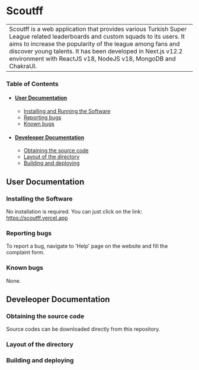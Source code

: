 # **Scoutff**
<table>
<tr>
<td>
Scoutff is a web application that provides various Turkish Super League related leaderboards and custom squads to its users. It aims to increase the popularity of the league among fans and discover young talents.
It has been developed in Next.js v12.2 environment with ReactJS v18, NodeJS v18, MongoDB and ChakraUI.
</td>
</tr>
</table>

### Table of Contents
+ #### [User Documentation](#userdoc)
  - [Installing and Running the Software](#installandrunsoftware)
  - [Reporting bugs](#reportbugs)
  - [Known bugs](#knownbugs)
+ #### [Develeoper Documentation](#devdoc)
  - [Obtaining the source code](#obtainsource)
  - [Layout of the directory](#layoutdirectory)
  - [Building and deploying](#buildanddeploy)



## User Documentation <a name="userdoc"/>
### Installing the Software <a name="installandrunsoftware"/>
No installation is required. You can just click on the link: https://scoutff.vercel.app
### Reporting bugs <a name="reportbugs"/>
To report a bug, navigate to 'Help' page on the website and fill the complaint form.
### Known bugs <a name="knownbugs"/>
None.
## Develeoper Documentation <a name="devdoc"/>
### Obtaining the source code <a name="obtainsource"/>
Source codes can be downloaded directly from this repository.
### Layout of the directory <a name="layoutdirectory"/>
### Building and deploying <a name="buildanddeploy"/>


